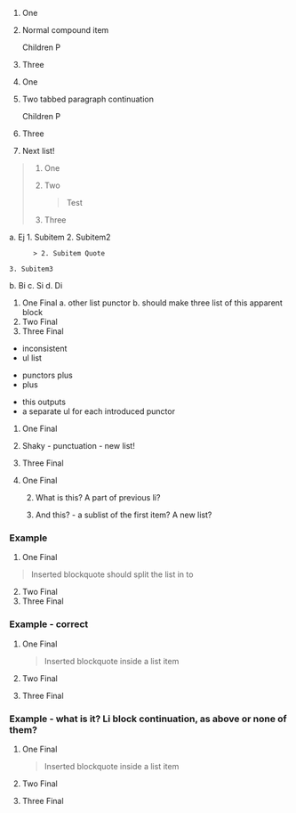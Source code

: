 1. One
2. Normal compound item

    Children P

3. Three

1. One
2. Two
    tabbed paragraph continuation

    Children P

3. Three

4. Next list!

> 1. One
> 2. Two
> 
>     > Test
> 
> 3. Three

a. Ej
    1. Subitem
      2. Subitem2

          > 2. Subitem Quote

    3. Subitem3
b. Bi 
c. Si
d. Di 

1. One Final
a. other list punctor
b. should make three list of this apparent block
2. Two Final
3. Three Final

- inconsistent
- ul list
+ punctors plus
+ plus
* this outputs 
* a separate ul for each introduced punctor

1. One Final
 2. Shaky - punctuation - new list!
3. Three Final

1. One Final

    2. What is this? A part of previous li?

   3. And this? - a sublist of the first item? A new list?

### Example 

1. One Final

> Inserted blockquote
> should split the list in to

2. Two Final
3. Three Final

### Example - correct

1. One Final

    > Inserted blockquote
    > inside a list item

2. Two Final
3. Three Final

### Example - what is it? Li block continuation, as above or none of them?

1. One Final
    > Inserted blockquote
    > inside a list item

2. Two Final
3. Three Final
